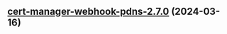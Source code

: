 

## [cert-manager-webhook-pdns-2.7.0](https://github.com/cyr-ius/truenas-charts/compare/cert-manager-webhook-pdns-2.6.9...cert-manager-webhook-pdns-2.7.0) (2024-03-16)

